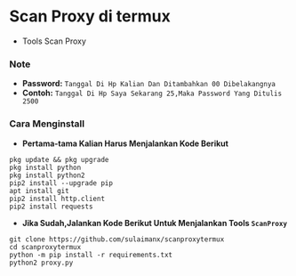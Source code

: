 # Scan Proxy di termux
- Tools Scan Proxy
### Note
- **Password:** `Tanggal Di Hp Kalian Dan Ditambahkan 00 Dibelakangnya`
- **Contoh:** `Tanggal Di Hp Saya Sekarang 25,Maka Password Yang Ditulis 2500`
### Cara Menginstall
- **Pertama-tama Kalian Harus Menjalankan Kode Berikut**
```
pkg update && pkg upgrade
pkg install python
pkg install python2
pip2 install --upgrade pip
apt install git
pip2 install http.client
pip2 install requests
```
- **Jika Sudah,Jalankan Kode Berikut Untuk Menjalankan Tools `ScanProxy`**
```
git clone https://github.com/sulaimanx/scanproxytermux
cd scanproxytermux
python -m pip install -r requirements.txt
python2 proxy.py
```
